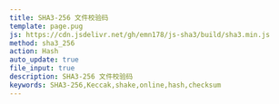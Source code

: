 ```yaml
---
title: SHA3-256 文件校验码
template: page.pug
js: https://cdn.jsdelivr.net/gh/emn178/js-sha3/build/sha3.min.js
method: sha3_256
action: Hash
auto_update: true
file_input: true
description: SHA3-256 文件校验码
keywords: SHA3-256,Keccak,shake,online,hash,checksum
---
```

